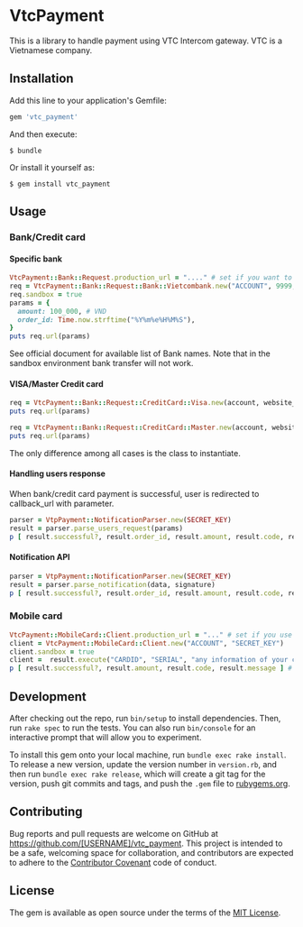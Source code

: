 # VtcPayment

This is a library to handle payment using VTC Intercom gateway. VTC is a Vietnamese company.

## Installation

Add this line to your application's Gemfile:

```ruby
gem 'vtc_payment'
```

And then execute:

    $ bundle

Or install it yourself as:

    $ gem install vtc_payment

## Usage

### Bank/Credit card

#### Specific bank
```ruby
VtcPayment::Bank::Request.production_url = "...." # set if you want to run in production
req = VtcPayment::Bank::Request::Bank::Vietcombank.new("ACCOUNT", 9999, "SECRET_KEY", "https://your.web.site/")
req.sandbox = true
params = {
  amount: 100_000, # VND
  order_id: Time.now.strftime("%Y%m%e%H%M%S"),
}
puts req.url(params)
```
See official document for available list of Bank names. Note that in the sandbox environment bank transfer will not work.

#### VISA/Master Credit card
```ruby
req = VtcPayment::Bank::Request::CreditCard::Visa.new(account, website_id, secret_key, callback_url)
puts req.url(params)
```
```ruby
req = VtcPayment::Bank::Request::CreditCard::Master.new(account, website_id, secret_key, callback_url)
puts req.url(params)
```
The only difference among all cases is the class to instantiate.

#### Handling users response
When bank/credit card payment is successful, user is redirected to callback_url with parameter.
```ruby
parser = VtpPayment::NotificationParser.new(SECRET_KEY)
result = parser.parse_users_request(params)
p [ result.successful?, result.order_id, result.amount, result.code, result.message ]
```

#### Notification API
```ruby
parser = VtpPayment::NotificationParser.new(SECRET_KEY)
result = parser.parse_notification(data, signature)
p [ result.successful?, result.order_id, result.amount, result.code, result.message ]

```

### Mobile card
```ruby
VtcPayment::MobileCard::Client.production_url = "..." # set if you use in production
client = VtcPayment::MobileCard::Client.new("ACCOUNT", "SECRET_KEY")
client.sandbox = true
client =  result.execute("CARDID", "SERIAL", "any information of your customer")
p [ result.successful?, result.amount, result.code, result.message ] # it does not have order_id
```

## Development

After checking out the repo, run `bin/setup` to install dependencies. Then, run `rake spec` to run the tests. You can also run `bin/console` for an interactive prompt that will allow you to experiment.

To install this gem onto your local machine, run `bundle exec rake install`. To release a new version, update the version number in `version.rb`, and then run `bundle exec rake release`, which will create a git tag for the version, push git commits and tags, and push the `.gem` file to [rubygems.org](https://rubygems.org).

## Contributing

Bug reports and pull requests are welcome on GitHub at https://github.com/[USERNAME]/vtc_payment. This project is intended to be a safe, welcoming space for collaboration, and contributors are expected to adhere to the [Contributor Covenant](http://contributor-covenant.org) code of conduct.


## License

The gem is available as open source under the terms of the [MIT License](http://opensource.org/licenses/MIT).

